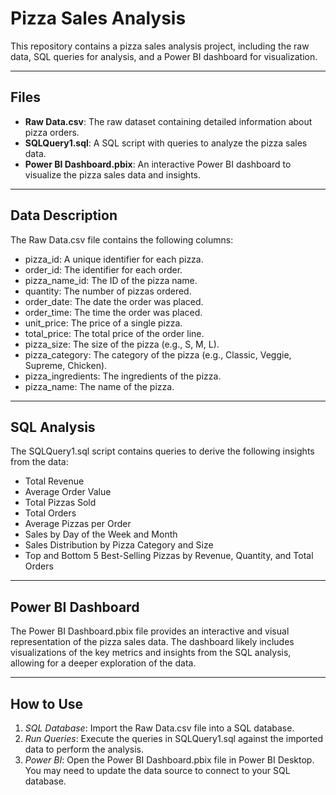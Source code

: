 # Pizza Sales Analysis

This repository contains a pizza sales analysis project, including the raw data, SQL queries for analysis, and a Power BI dashboard for visualization.

---

## Files

* **Raw Data.csv**: The raw dataset containing detailed information about pizza orders.
* **SQLQuery1.sql**: A SQL script with queries to analyze the pizza sales data.
* **Power BI Dashboard.pbix**: An interactive Power BI dashboard to visualize the pizza sales data and insights.

---

## Data Description

The Raw Data.csv file contains the following columns:

* pizza_id: A unique identifier for each pizza.
* order_id: The identifier for each order.
* pizza_name_id: The ID of the pizza name.
* quantity: The number of pizzas ordered.
* order_date: The date the order was placed.
* order_time: The time the order was placed.
* unit_price: The price of a single pizza.
* total_price: The total price of the order line.
* pizza_size: The size of the pizza (e.g., S, M, L).
* pizza_category: The category of the pizza (e.g., Classic, Veggie, Supreme, Chicken).
* pizza_ingredients: The ingredients of the pizza.
* pizza_name: The name of the pizza.

---

## SQL Analysis

The SQLQuery1.sql script contains queries to derive the following insights from the data:

* Total Revenue
* Average Order Value
* Total Pizzas Sold
* Total Orders
* Average Pizzas per Order
* Sales by Day of the Week and Month
* Sales Distribution by Pizza Category and Size
* Top and Bottom 5 Best-Selling Pizzas by Revenue, Quantity, and Total Orders

---

## Power BI Dashboard

The Power BI Dashboard.pbix file provides an interactive and visual representation of the pizza sales data. The dashboard likely includes visualizations of the key metrics and insights from the SQL analysis, allowing for a deeper exploration of the data.

---

## How to Use

1.  *SQL Database*: Import the Raw Data.csv file into a SQL database.
2.  *Run Queries*: Execute the queries in SQLQuery1.sql against the imported data to perform the analysis.
3.  *Power BI*: Open the Power BI Dashboard.pbix file in Power BI Desktop. You may need to update the data source to connect to your SQL database.
